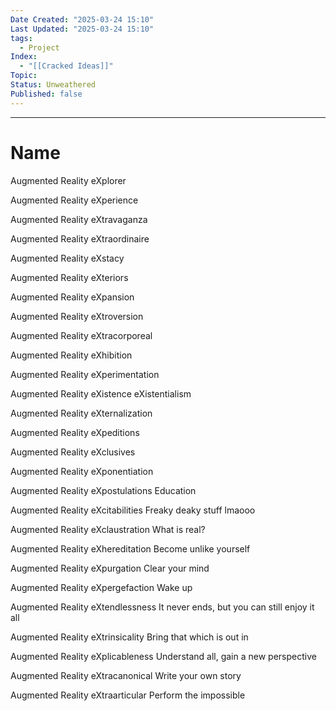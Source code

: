 ```yaml
---
Date Created: "2025-03-24 15:10"
Last Updated: "2025-03-24 15:10"
tags:
  - Project
Index:
  - "[[Cracked Ideas]]"
Topic: 
Status: Unweathered
Published: false
---
```

---

# Name

Augmented Reality eXplorer

Augmented Reality eXperience

Augmented Reality eXtravaganza

Augmented Reality eXtraordinaire

Augmented Reality eXstacy

Augmented Reality eXteriors

Augmented Reality eXpansion

Augmented Reality eXtroversion

Augmented Reality eXtracorporeal

Augmented Reality eXhibition

Augmented Reality eXperimentation

Augmented Reality eXistence
	eXistentialism

Augmented Reality eXternalization

Augmented Reality eXpeditions

Augmented Reality eXclusives

Augmented Reality eXponentiation

Augmented Reality eXpostulations
	Education

Augmented Reality eXcitabilities
	Freaky deaky stuff lmaooo

Augmented Reality eXclaustration
	What is real?

Augmented Reality eXhereditation
	Become unlike yourself

Augmented Reality eXpurgation
	Clear your mind

Augmented Reality eXpergefaction
	Wake up

Augmented Reality eXtendlessness
	It never ends, but you can still enjoy it all

Augmented Reality eXtrinsicality
	Bring that which is out in

Augmented Reality eXplicableness
	Understand all, gain a new perspective

Augmented Reality eXtracanonical
	Write your own story

Augmented Reality eXtraarticular
	Perform the impossible

